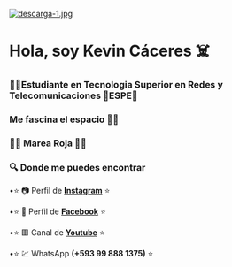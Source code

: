 [![descarga-1.jpg](https://i.postimg.cc/MKzZMDgb/descarga-1.jpg)](https://postimg.cc/23XNg4kV)
# Hola, soy Kevin Cáceres :skull_and_crossbones:
### :man_technologist:Estudiante en Tecnologia Superior en Redes y Telecomunicaciones 🔰ESPE🔰
### Me fascina el espacio :man_astronaut:
### :large_blue_circle::red_circle: Marea Roja :red_circle::large_blue_circle:
### :mag: Donde me puedes encontrar
 
•:star: :camera: Perfil de **[Instagram](https://www.instagram.com/kevin_caceres_64/?hl=es-la)** :star:

•:star: :eyes: Perfil de **[Facebook](https://www.facebook.com/profile.php?id=100006094608164)** :star:

•:star: :red_square: Canal de **[Youtube](https://www.youtube.com/channel/UC-AcD1u2ORybpzY7aN1926Q)** :star:

•:star: :chart: WhatsApp **(+593 99 888 1375)** :star:

